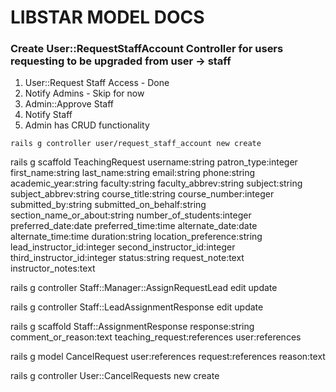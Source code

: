 # LIBSTAR MODEL DOCS

### Create User::RequestStaffAccount Controller for users requesting to be upgraded from user -> staff
1. User::Request Staff Access - Done
2. Notify Admins - Skip for now
3. Admin::Approve Staff
4. Notify Staff
5. Admin has CRUD functionality

`` rails g controller user/request_staff_account new create ``



rails g scaffold TeachingRequest username:string patron_type:integer first_name:string last_name:string email:string phone:string academic_year:string faculty:string faculty_abbrev:string subject:string subject_abbrev:string course_title:string course_number:integer submitted_by:string submitted_on_behalf:string section_name_or_about:string number_of_students:integer preferred_date:date preferred_time:time alternate_date:date alternate_time:time duration:string location_preference:string lead_instructor_id:integer second_instructor_id:integer third_instructor_id:integer status:string request_note:text instructor_notes:text


rails g controller Staff::Manager::AssignRequestLead edit update

rails g controller Staff::LeadAssignmentResponse edit update

rails g scaffold Staff::AssignmentResponse response:string comment_or_reason:text teaching_request:references user:references

rails g model CancelRequest user:references request:references reason:text  

rails g controller User::CancelRequests new create
